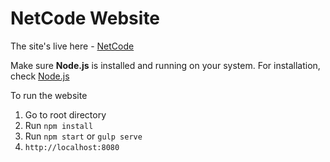 # NetCode Website

The site's live here - <a href="http://netcode-server.herokuapp.com/">NetCode</a>


Make sure **Node.js** is installed and running on your system. For installation, check <a href="https://nodejs.org/">Node.js</a>


To run the website
1. Go to root directory
2. Run ```npm install```
3. Run `npm start`  or  `gulp serve`
4. ```http://localhost:8080```




